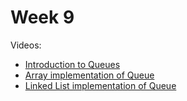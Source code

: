 # Week 9

Videos:
- [Introduction to Queues](https://youtube.com/watch?v=B31LgI4Y4DQ&t=16337s)
- [Array implementation of Queue](https://youtube.com/watch?v=B31LgI4Y4DQ&t=16895s)
- [Linked List implementation of Queue](https://youtube.com/watch?v=B31LgI4Y4DQ&t=17793s)